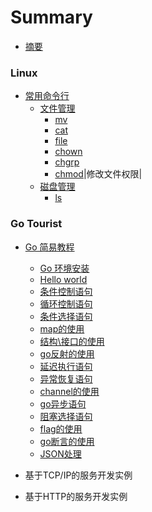 # Summary

* [摘要](README.md)

### Linux
* [常用命令行](linux/README.md)
  * [文件管理](linux/files/README.md)
    * [mv](linux/files/mv.md)
    * [cat](linux/files/cat.md)
	* [file](linux/files/file.md)
	* [chown](linux/files/chown.md)
	* [chgrp](linux/files/chgrp.md)
	* [chmod](linux/files/chmod.md)|修改文件权限|
  * [磁盘管理](linux/disk/README.md)
	* [ls](linux/disk/ls.md)

### Go Tourist
* [Go 简易教程](go-tour/README.md)
  * [Go 环境安装](go-tour/basic/installgo.md)
  * [Hello world](go-tour/basic/helloworld.md)
  * [条件控制语句](go-tour/basic/if.md)
  * [循环控制语句](go-tour/basic/loop.md)
  * [条件选择语句](go-tour/basic/switch.md)
  * [map的使用](go-tour/basic/map.md)
  * [结构\接口的使用](go-tour/basic/struct.md)
  * [go反射的使用](go-tour/basic/reflect.md)
  * [延迟执行语句](go-tour/improve/defer.md)
  * [异常恢复语句](go-tour/improve/recover.md)
  * [channel的使用](go-tour/improve/chan.md)
  * [go异步语句](go-tour/improve/gofunc.md)
  * [阻塞选择语句](go-tour/improve/select.md)
  * [flag的使用](go-tour/improve/flag.md)
  * [go断言的使用](go-tour/improve/asset.md)
  * [JSON处理](go-tour/improve/json.md)

* 基于TCP/IP的服务开发实例

* 基于HTTP的服务开发实例
